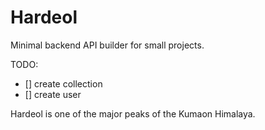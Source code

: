 # Hardeol

Minimal backend API builder for small projects.

TODO:

- [] create collection
- [] create user

Hardeol is one of the major peaks of the Kumaon Himalaya.

